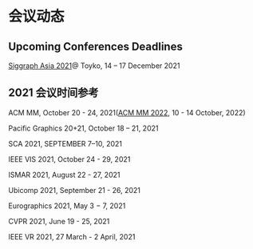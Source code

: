 # 会议动态

## Upcoming Conferences Deadlines

[Siggraph Asia 2021][1]@ Toyko, 14 – 17 December 2021


## 2021 会议时间参考

ACM MM, October 20 - 24, 2021([ACM MM 2022][2], 10 - 14 October, 2022)

Pacific Graphics 20+21, October 18 – 21, 2021  

SCA 2021, SEPTEMBER 7–10, 2021

IEEE VIS 2021, October 24 - 29, 2021

ISMAR 2021, August 22 - 27, 2021

Ubicomp 2021, September 21 - 26, 2021

Eurographics 2021, May 3 − 7, 2021

CVPR 2021, June 19 - 25, 2021

IEEE VR 2021, 27 March - 2 April, 2021

[1]: https://sa2021.siggraph.org/en/

[2]: https://2022.acmmm.org/
